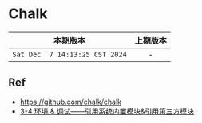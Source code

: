 # Chalk

|本期版本|上期版本
|:---:|:---:
`Sat Dec  7 14:13:25 CST 2024` | -


## Ref

* <https://github.com/chalk/chalk>
* [3-4 环境 & 调试——引用系统内置模块&引用第三方模块](https://github.com/nanana-100/imooc-146/tree/main/03-04)